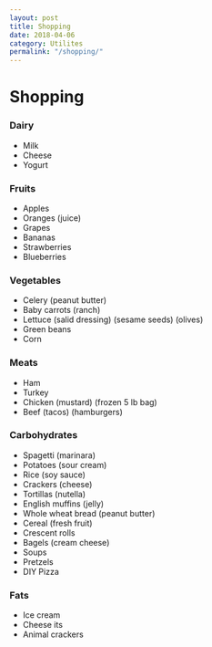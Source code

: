 ```yaml
---
layout: post
title: Shopping
date: 2018-04-06
category: Utilites
permalink: "/shopping/"
---
```


# Shopping

### Dairy
- Milk
- Cheese
- Yogurt

### Fruits
- Apples
- Oranges (juice)
- Grapes
- Bananas
- Strawberries
- Blueberries

### Vegetables
- Celery (peanut butter)
- Baby carrots (ranch)
- Lettuce (salid dressing) (sesame seeds) (olives)
- Green beans
- Corn

### Meats
- Ham
- Turkey
- Chicken (mustard) (frozen 5 lb bag)
- Beef (tacos) (hamburgers)

### Carbohydrates
- Spagetti (marinara)
- Potatoes (sour cream)
- Rice (soy sauce)
- Crackers (cheese)
- Tortillas (nutella)
- English muffins (jelly)
- Whole wheat bread (peanut butter)
- Cereal (fresh fruit)
- Crescent rolls
- Bagels (cream cheese)
- Soups
- Pretzels
- DIY Pizza

### Fats
- Ice cream
- Cheese its
- Animal crackers
